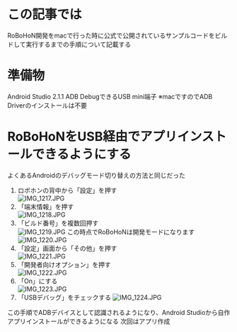 # この記事では  
RoBoHoN開発をmacで行った時に公式で公開されているサンプルコードをビルドして実行するまでの手順について記載する

# 準備物  
Android Studio 2.1.1
ADB DebugできるUSB mini端子
※macですのでADB Driverのインストールは不要

# RoBoHoNをUSB経由でアプリインストールできるようにする
よくあるAndroidのデバッグモード切り替えの方法と同じだった  

1. ロボホンの背中から「設定」を押す  
![IMG_1217.JPG](0-md.jpeg)
2. 「端末情報」を押す  
![IMG_1218.JPG](1-md.jpeg)
3. 「ビルド番号」を複数回押す  
![IMG_1219.JPG](2-md.jpeg)
この時点でRoBoHoNは開発モードになります  
![IMG_1220.JPG](3-md.jpeg)
4. 「設定」画面から「その他」を押す  
![IMG_1221.JPG](4-md.jpeg)
5. 「開発者向けオプション」を押す  
![IMG_1222.JPG](5-md.jpeg)
6. 「On」にする  
![IMG_1223.JPG](6-md.jpeg)
7. 「USBデバッグ」をチェックする
![IMG_1224.JPG](7-md.jpeg)

この手順でADBデバイスとして認識されるようになり、Android Studioから自作アプリインストールができるようになる
次回はアプリ作成
